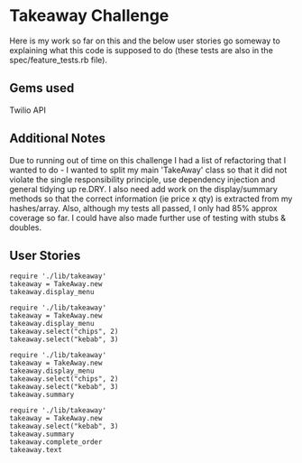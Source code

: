 Takeaway Challenge
==================

Here is my work so far on this and the below user stories go someway to explaining what this code is supposed to do (these tests are also in the spec/feature_tests.rb file).

Gems used
---------
Twilio API


Additional Notes
----------------
Due to running out of time on this challenge I had a list of refactoring that I wanted to do - I wanted to split my main 'TakeAway' class so that it did not violate the single responsibility principle, use dependency injection and general tidying up re.DRY.
I also need add work on the display/summary methods so that the correct information (ie price x qty) is extracted from my hashes/array.
Also, although my tests all passed, I only had 85% approx coverage so far. I could have also made further use of testing with stubs & doubles.

User Stories
------------

<!-- User story 1
As a customer
So that I can check if I want to order something
I would like to see a list of dishes with prices -->
```
require './lib/takeaway'
takeaway = TakeAway.new
takeaway.display_menu
```

<!-- # User story 2
# As a customer
# So that I can order the meal I want
# I would like to be able to select some number of several available dishes -->
```
require './lib/takeaway'
takeaway = TakeAway.new
takeaway.display_menu
takeaway.select("chips", 2)
takeaway.select("kebab", 3)
```

<!-- # User story 3
# As a customer
# So that I can verify that my order is correct
# I would like to check that the total I have been given matches the sum of the various dishes in my order -->
```
require './lib/takeaway'
takeaway = TakeAway.new
takeaway.display_menu
takeaway.select("chips", 2)
takeaway.select("kebab", 3)
takeaway.summary
```

<!-- # User story 4
# As a customer
# So that I am reassured that my order will be delivered on time
# I would like to receive a text such as "Thank you! Your order was placed and will be delivered before 18:52" after I have ordered -->
```
require './lib/takeaway'
takeaway = TakeAway.new
takeaway.select("kebab", 3)
takeaway.summary
takeaway.complete_order
takeaway.text
```
